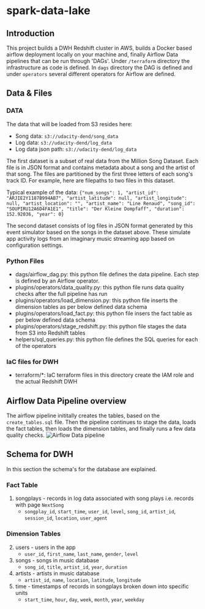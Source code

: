 # spark-data-lake

## Introduction
This project builds a DWH Redshift cluster in AWS, builds a Docker based airflow deployment locally on your machine and, finally Airflow Data pipelines that can be run through 'DAGs'. Under `/terraform` directory the infrastructure as code is defined. In `dags` directory the DAG is defined and under `operators` several different operators for Airflow are defined.

## Data & Files 

### DATA
The data that will be loaded from S3 resides here:
- Song data: `s3://udacity-dend/song_data`
- Log data: `s3://udacity-dend/log_data`
- Log data json path: `s3://udacity-dend/log_data`

The first dataset is a subset of real data from the Million Song Dataset. Each file is in JSON format and contains metadata about a song and the artist of that song. The files are partitioned by the first three letters of each song's track ID. For example, here are filepaths to two files in this dataset.

Typical example of the data:
```{"num_songs": 1, "artist_id": "ARJIE2Y1187B994AB7", "artist_latitude": null, "artist_longitude": null, "artist_location": "", "artist_name": "Line Renaud", "song_id": "SOUPIRU12A6D4FA1E1", "title": "Der Kleine Dompfaff", "duration": 152.92036, "year": 0}```

The second dataset consists of log files in JSON format generated by this event simulator based on the songs in the dataset above. These simulate app activity logs from an imaginary music streaming app based on configuration settings.

### Python Files
- dags/airflow_dag.py: this python file defines the data pipeline. Each step is defined by an Airflow operator. 
- plugins/operators/data_quality.py: this python file runs data quality checks after the full pipeline has run
- plugins/operators/load_dimension.py: this python file inserts the dimension tables as per below defined data schema
- plugins/operators/load_fact.py: this python file insers the fact table as per below defined data schema
- plugins/operators/stage_redshift.py: this python file stages the data from S3 into Redshift tables
- helpers/sql_queries.py: this python file defines the SQL queries for each of the operators

### IaC files for DWH
- terraform/*: IaC terraform files in this directory create the IAM role and the actual Redshift DWH 

## Airflow Data Pipeline overview
The airflow pipeline inititally creates the tables, based on the `create_tables.sql` file. Then the pipeline continues to stage the data, 
loads the fact tables, then loads the dimension tables, and finally runs a few data quality checks. 
![Airflow Data pipeline](./airflow-pipeline.png)

## Schema for DWH 
In this section the schema's for the database are explained. 

### Fact Table
1. songplays - records in log data associated with song plays i.e. records with page `NextSong`
   - `songplay_id`, `start_time`, `user_id`, `level`, `song_id`, `artist_id`, `session_id`, `location`, `user_agent`

### Dimension Tables
2. users - users in the app
   - `user_id`, `first_name`, `last_name`, `gender`, `level`
3. songs - songs in music database
   - `song_id`, `title`, `artist_id`, `year`, `duration`
4. artists - artists in music database
   - `artist_id`, `name`, `location`, `latitude`, `longitude`
5. time - timestamps of records in songplays broken down into specific units
   - `start_time`, `hour`, `day`, `week`, `month`, `year`, `weekday`
